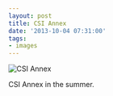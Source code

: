 ```yaml
---
layout: post
title: CSI Annex
date: '2013-10-04 07:31:00'
tags:
- images
---
```


![CSI Annex](https://lh3.googleusercontent.com/LaxnbGAmmjWX609Zwmxy-KIn0faWZjboFo7OYD01w1bOawFR-NL4qFDU6PUJD8822XNr21-KxkbFtYgYkiA6eglZNbVVs1o0W0RCHYhpH74Jb8qRWrWmCI-CT0ipF0u1QeVfZeFpDjZJPDj0NTF0VMPJW4x6jbgoZR5RZJPgfWQL29-52pN8Iro6vjRe16WXBC3C3lkhD3DT8lRUNR4FVnJJRUFuE-F505db4MfKPGZQbF8QYTnrR8Cj1ePlmCLDFn326iFK2YdYZlhg9j4h1vTdoIkCxIWXkocoLgrPePPMh8eq33nDRQ41cJEeu3ZQ0g3Tw8Y5ncKDn6zSdVcH9DQ2w8vJ0_ut5jxCVbuNIGNlXEZi_f1-WlxhT_gpPRqIPZb0sd2DsRirUTJq8RsE1xRkssrw_RI--OJtbB-hRefN6lvp4GHzru7GdbNOfVtTykdQRno-eFy67yLDhNGEQKFKz-SstytbImHx22OfNRdt0OyS_T1DKc18_fWCqspXpTXkwkQU7hjspuiz3zMM0kI2pwopcR_35Zr3Mxt3lreULEeXKejpHz8Ccq92gUhjj6QoGnA4ncqcVDaUwF1lwJ_1n6BdB-I1WKaR1a2ANLtZXz0krfd8Ew=s612-no)  

CSI Annex in the summer.